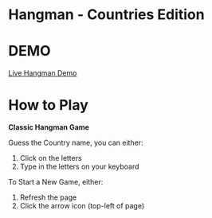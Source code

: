 # Hangman - Countries Edition #

# DEMO #
[Live Hangman Demo](https://learn.memocopier.com/games/hangman/)

# How to Play #
**Classic Hangman Game**

Guess the Country name, you can either:
1. Click on the letters
2. Type in the letters on your keyboard

To Start a New Game, either:
1. Refresh the page
2. Click the arrow icon (top-left of page)
